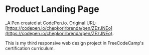# Product Landing Page
 _A Pen created at CodePen.io. Original URL: [https://codepen.io/chepkorirbrenda/pen/ZEzJNEo](https://codepen.io/chepkorirbrenda/pen/ZEzJNEo).

This is my third responsive web design project in FreeCodeCamp's certification curriculum.
